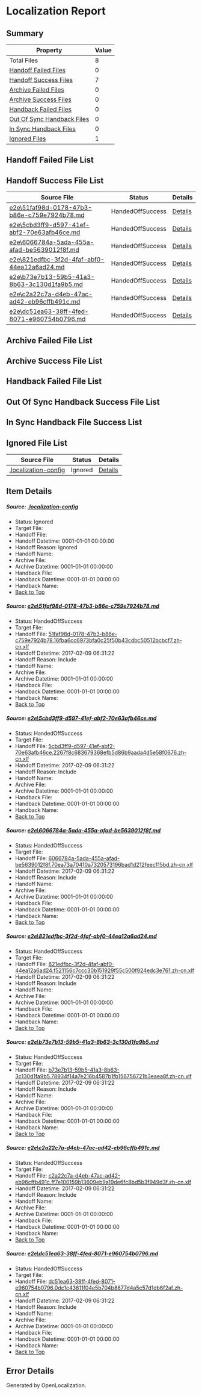 # <a name='report-top'></a> Localization Report

## Summary
 Property | Value 
 -------- | ----- 
 Total Files | 8
[ Handoff Failed Files ](#handoff-failed-list)| 0
[ Handoff Success Files ](#handoff-success-list)| 7
[ Archive Failed Files ](#archive-failed-list)| 0
[ Archive Success Files ](#archive-success-list)| 0
[ Handback Failed Files ](#handback-failed-list)| 0
[ Out Of Sync Handback Files ](#outofsync-handback-success-list)| 0
[ In Sync Handback Files ](#insync-handback-success-list)| 0
[ Ignored Files ](#ignored-list)| 1

## <a name='handoff-failed-list'></a> Handoff Failed File List

## <a name='handoff-success-list'></a> Handoff Success File List
 Source File | Status | Details 
 ----------- | ------ | ------- 
 [e2e\51faf98d-0178-47b3-b86e-c759e7924b78.md](https://github.com/OpenLocalizationTestOrg/ol-test0/blob/b7bd668ae334232af579f7aa608c5186b8393f8b/e2e/51faf98d-0178-47b3-b86e-c759e7924b78.md) | HandedOffSuccess | [Details](#7d1daa834760dd18bc05fa0fee90592c3a29caf81)
 [e2e\5cbd3ff9-d597-41ef-abf2-70e63afb46ce.md](https://github.com/OpenLocalizationTestOrg/ol-test0/blob/b7bd668ae334232af579f7aa608c5186b8393f8b/e2e/5cbd3ff9-d597-41ef-abf2-70e63afb46ce.md) | HandedOffSuccess | [Details](#72ebf4b5bf289b25f61bd3aa1a97a9b676eb99e32)
 [e2e\6066784a-5ada-455a-afad-be5639012f8f.md](https://github.com/OpenLocalizationTestOrg/ol-test0/blob/b7bd668ae334232af579f7aa608c5186b8393f8b/e2e/6066784a-5ada-455a-afad-be5639012f8f.md) | HandedOffSuccess | [Details](#152cd39c05cf46a7f585bb34973fd966af64ad4a3)
 [e2e\821edfbc-3f2d-4faf-abf0-44ea12a6ad24.md](https://github.com/OpenLocalizationTestOrg/ol-test0/blob/b7bd668ae334232af579f7aa608c5186b8393f8b/e2e/821edfbc-3f2d-4faf-abf0-44ea12a6ad24.md) | HandedOffSuccess | [Details](#a1e16069492f5ee02e58d02df231bf16b03e5d904)
 [e2e\b73e7b13-59b5-41a3-8b63-3c130d1fa9b5.md](https://github.com/OpenLocalizationTestOrg/ol-test0/blob/b7bd668ae334232af579f7aa608c5186b8393f8b/e2e/b73e7b13-59b5-41a3-8b63-3c130d1fa9b5.md) | HandedOffSuccess | [Details](#271df8c9f15467c361744786e0b929431a0685c35)
 [e2e\c2a22c7a-d4eb-47ac-ad42-eb96cffb491c.md](https://github.com/OpenLocalizationTestOrg/ol-test0/blob/b7bd668ae334232af579f7aa608c5186b8393f8b/e2e/c2a22c7a-d4eb-47ac-ad42-eb96cffb491c.md) | HandedOffSuccess | [Details](#985f0b8b290c4a03189d9e15e8010190c4e939d06)
 [e2e\dc51ea63-38ff-4fed-8071-e960754b0796.md](https://github.com/OpenLocalizationTestOrg/ol-test0/blob/b7bd668ae334232af579f7aa608c5186b8393f8b/e2e/dc51ea63-38ff-4fed-8071-e960754b0796.md) | HandedOffSuccess | [Details](#e4e73c2e5d5beb0df1778a91d24cc45f778100dd7)

## <a name='archive-failed-list'></a> Archive Failed File List

## <a name='archive-success-list'></a> Archive Success File List

## <a name='handback-failed-list'></a> Handback Failed File List

## <a name='outofsync-handback-success-list'></a> Out Of Sync Handback Success File List

## <a name='insync-handback-success-list'></a> In Sync Handback File Success List

## <a name='ignored-list'></a> Ignored File List
 Source File | Status | Details 
 ----------- | ------ | ------- 
 [.localization-config](https://github.com/OpenLocalizationTestOrg/ol-test0/blob/b7bd668ae334232af579f7aa608c5186b8393f8b/.localization-config) | Ignored | [Details](#cb0632cf59c1387fc1742bfb9fa3c47f87e2e5c90)

## Item Details
##### <a name='cb0632cf59c1387fc1742bfb9fa3c47f87e2e5c90'></a> Source: [.localization-config](https://github.com/OpenLocalizationTestOrg/ol-test0/blob/b7bd668ae334232af579f7aa608c5186b8393f8b/.localization-config)
* Status: Ignored
* Target File: 
* Handoff File: 
* Handoff Datetime: 0001-01-01 00:00:00
* Handoff Reason: Ignored
* Handoff Name: 
* Archive File: 
* Archive Datetime: 0001-01-01 00:00:00
* Handback File: 
* Handback Datetime: 0001-01-01 00:00:00
* Handback Name: 
* [Back to Top](#report-top)

##### <a name='7d1daa834760dd18bc05fa0fee90592c3a29caf81'></a> Source: [e2e\51faf98d-0178-47b3-b86e-c759e7924b78.md](https://github.com/OpenLocalizationTestOrg/ol-test0/blob/b7bd668ae334232af579f7aa608c5186b8393f8b/e2e/51faf98d-0178-47b3-b86e-c759e7924b78.md)
* Status: HandedOffSuccess
* Target File: 
* Handoff File: [51faf98d-0178-47b3-b86e-c759e7924b78.16fba6cc6973bfa0c25f50b43cdbc50512bcbcf7.zh-cn.xlf](https://github.com/OpenLocalizationTestOrg/ol-test0-handoff/blob/1501bcf59118df0774a52c7666795defab665dcb/ol-handoff/OpenLocalizationTestOrg/ol-test0-zhcn/shujia/ht/51faf98d-0178-47b3-b86e-c759e7924b78.16fba6cc6973bfa0c25f50b43cdbc50512bcbcf7.zh-cn.xlf)
* Handoff Datetime: 2017-02-09 06:31:22
* Handoff Reason: Include
* Handoff Name: 
* Archive File: 
* Archive Datetime: 0001-01-01 00:00:00
* Handback File: 
* Handback Datetime: 0001-01-01 00:00:00
* Handback Name: 
* [Back to Top](#report-top)

##### <a name='72ebf4b5bf289b25f61bd3aa1a97a9b676eb99e32'></a> Source: [e2e\5cbd3ff9-d597-41ef-abf2-70e63afb46ce.md](https://github.com/OpenLocalizationTestOrg/ol-test0/blob/b7bd668ae334232af579f7aa608c5186b8393f8b/e2e/5cbd3ff9-d597-41ef-abf2-70e63afb46ce.md)
* Status: HandedOffSuccess
* Target File: 
* Handoff File: [5cbd3ff9-d597-41ef-abf2-70e63afb46ce.2267f8c683679368efb5d86b9aada4d5e58f0676.zh-cn.xlf](https://github.com/OpenLocalizationTestOrg/ol-test0-handoff/blob/1501bcf59118df0774a52c7666795defab665dcb/ol-handoff/OpenLocalizationTestOrg/ol-test0-zhcn/shujia/ht/5cbd3ff9-d597-41ef-abf2-70e63afb46ce.2267f8c683679368efb5d86b9aada4d5e58f0676.zh-cn.xlf)
* Handoff Datetime: 2017-02-09 06:31:22
* Handoff Reason: Include
* Handoff Name: 
* Archive File: 
* Archive Datetime: 0001-01-01 00:00:00
* Handback File: 
* Handback Datetime: 0001-01-01 00:00:00
* Handback Name: 
* [Back to Top](#report-top)

##### <a name='152cd39c05cf46a7f585bb34973fd966af64ad4a3'></a> Source: [e2e\6066784a-5ada-455a-afad-be5639012f8f.md](https://github.com/OpenLocalizationTestOrg/ol-test0/blob/b7bd668ae334232af579f7aa608c5186b8393f8b/e2e/6066784a-5ada-455a-afad-be5639012f8f.md)
* Status: HandedOffSuccess
* Target File: 
* Handoff File: [6066784a-5ada-455a-afad-be5639012f8f.70ea73a70410a7320573196bad1d212feec115bd.zh-cn.xlf](https://github.com/OpenLocalizationTestOrg/ol-test0-handoff/blob/1501bcf59118df0774a52c7666795defab665dcb/ol-handoff/OpenLocalizationTestOrg/ol-test0-zhcn/shujia/ht/6066784a-5ada-455a-afad-be5639012f8f.70ea73a70410a7320573196bad1d212feec115bd.zh-cn.xlf)
* Handoff Datetime: 2017-02-09 06:31:22
* Handoff Reason: Include
* Handoff Name: 
* Archive File: 
* Archive Datetime: 0001-01-01 00:00:00
* Handback File: 
* Handback Datetime: 0001-01-01 00:00:00
* Handback Name: 
* [Back to Top](#report-top)

##### <a name='a1e16069492f5ee02e58d02df231bf16b03e5d904'></a> Source: [e2e\821edfbc-3f2d-4faf-abf0-44ea12a6ad24.md](https://github.com/OpenLocalizationTestOrg/ol-test0/blob/b7bd668ae334232af579f7aa608c5186b8393f8b/e2e/821edfbc-3f2d-4faf-abf0-44ea12a6ad24.md)
* Status: HandedOffSuccess
* Target File: 
* Handoff File: [821edfbc-3f2d-4faf-abf0-44ea12a6ad24.f521156c7ccc30b151929f55c500f924edc3e761.zh-cn.xlf](https://github.com/OpenLocalizationTestOrg/ol-test0-handoff/blob/1501bcf59118df0774a52c7666795defab665dcb/ol-handoff/OpenLocalizationTestOrg/ol-test0-zhcn/shujia/ht/821edfbc-3f2d-4faf-abf0-44ea12a6ad24.f521156c7ccc30b151929f55c500f924edc3e761.zh-cn.xlf)
* Handoff Datetime: 2017-02-09 06:31:22
* Handoff Reason: Include
* Handoff Name: 
* Archive File: 
* Archive Datetime: 0001-01-01 00:00:00
* Handback File: 
* Handback Datetime: 0001-01-01 00:00:00
* Handback Name: 
* [Back to Top](#report-top)

##### <a name='271df8c9f15467c361744786e0b929431a0685c35'></a> Source: [e2e\b73e7b13-59b5-41a3-8b63-3c130d1fa9b5.md](https://github.com/OpenLocalizationTestOrg/ol-test0/blob/b7bd668ae334232af579f7aa608c5186b8393f8b/e2e/b73e7b13-59b5-41a3-8b63-3c130d1fa9b5.md)
* Status: HandedOffSuccess
* Target File: 
* Handoff File: [b73e7b13-59b5-41a3-8b63-3c130d1fa9b5.78934f14a7e216b4587b1fb156756721b3eaea8f.zh-cn.xlf](https://github.com/OpenLocalizationTestOrg/ol-test0-handoff/blob/1501bcf59118df0774a52c7666795defab665dcb/ol-handoff/OpenLocalizationTestOrg/ol-test0-zhcn/shujia/ht/b73e7b13-59b5-41a3-8b63-3c130d1fa9b5.78934f14a7e216b4587b1fb156756721b3eaea8f.zh-cn.xlf)
* Handoff Datetime: 2017-02-09 06:31:22
* Handoff Reason: Include
* Handoff Name: 
* Archive File: 
* Archive Datetime: 0001-01-01 00:00:00
* Handback File: 
* Handback Datetime: 0001-01-01 00:00:00
* Handback Name: 
* [Back to Top](#report-top)

##### <a name='985f0b8b290c4a03189d9e15e8010190c4e939d06'></a> Source: [e2e\c2a22c7a-d4eb-47ac-ad42-eb96cffb491c.md](https://github.com/OpenLocalizationTestOrg/ol-test0/blob/b7bd668ae334232af579f7aa608c5186b8393f8b/e2e/c2a22c7a-d4eb-47ac-ad42-eb96cffb491c.md)
* Status: HandedOffSuccess
* Target File: 
* Handoff File: [c2a22c7a-d4eb-47ac-ad42-eb96cffb491c.ff7e100159b13609eb9a19de6fc8bd5b3f949d3f.zh-cn.xlf](https://github.com/OpenLocalizationTestOrg/ol-test0-handoff/blob/1501bcf59118df0774a52c7666795defab665dcb/ol-handoff/OpenLocalizationTestOrg/ol-test0-zhcn/shujia/ht/c2a22c7a-d4eb-47ac-ad42-eb96cffb491c.ff7e100159b13609eb9a19de6fc8bd5b3f949d3f.zh-cn.xlf)
* Handoff Datetime: 2017-02-09 06:31:22
* Handoff Reason: Include
* Handoff Name: 
* Archive File: 
* Archive Datetime: 0001-01-01 00:00:00
* Handback File: 
* Handback Datetime: 0001-01-01 00:00:00
* Handback Name: 
* [Back to Top](#report-top)

##### <a name='e4e73c2e5d5beb0df1778a91d24cc45f778100dd7'></a> Source: [e2e\dc51ea63-38ff-4fed-8071-e960754b0796.md](https://github.com/OpenLocalizationTestOrg/ol-test0/blob/b7bd668ae334232af579f7aa608c5186b8393f8b/e2e/dc51ea63-38ff-4fed-8071-e960754b0796.md)
* Status: HandedOffSuccess
* Target File: 
* Handoff File: [dc51ea63-38ff-4fed-8071-e960754b0796.0dc1c43611f04e5b704b8877d4a5c57d1db6f2af.zh-cn.xlf](https://github.com/OpenLocalizationTestOrg/ol-test0-handoff/blob/1501bcf59118df0774a52c7666795defab665dcb/ol-handoff/OpenLocalizationTestOrg/ol-test0-zhcn/shujia/ht/dc51ea63-38ff-4fed-8071-e960754b0796.0dc1c43611f04e5b704b8877d4a5c57d1db6f2af.zh-cn.xlf)
* Handoff Datetime: 2017-02-09 06:31:22
* Handoff Reason: Include
* Handoff Name: 
* Archive File: 
* Archive Datetime: 0001-01-01 00:00:00
* Handback File: 
* Handback Datetime: 0001-01-01 00:00:00
* Handback Name: 
* [Back to Top](#report-top)


## Error Details

Generated by OpenLocalization.

